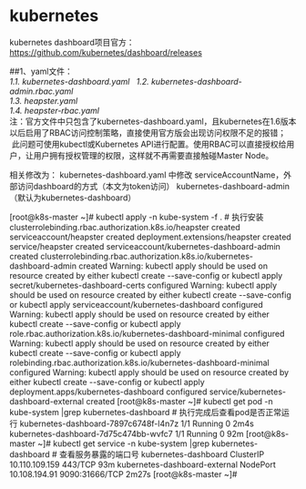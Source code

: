 # kubernetes
kubernetes dashboard项目官方：https://github.com/kubernetes/dashboard/releases

##1、yaml文件：  
 *1.1. kubernetes-dashboard.yaml*   
 *1.2. kubernetes-dashboard-admin.rbac.yaml*   
 *1.3. heapster.yaml*  
 *1.4. heapster-rbac.yaml*  
 注：官方文件中只包含了kubernetes-dashboard.yaml，且kubernetes在1.6版本以后启用了RBAC访问控制策略，直接使用官方版会出现访问权限不足的报错；
    此问题可使用kubectl或Kubernetes API进行配置。使用RBAC可以直接授权给用户，让用户拥有授权管理的权限，这样就不再需要直接触碰Master Node。

相关修改为：
kubernetes-dashboard.yaml 中修改 serviceAccountName，外部访问dashboard的方式（本文为token访问）
kubernetes-dashboard-admin（默认为kubernetes-dashboard）



[root@k8s-master ~]# kubectl apply -n kube-system -f .      # 执行安装
clusterrolebinding.rbac.authorization.k8s.io/heapster created
serviceaccount/heapster created
deployment.extensions/heapster created
service/heapster created
serviceaccount/kubernetes-dashboard-admin created
clusterrolebinding.rbac.authorization.k8s.io/kubernetes-dashboard-admin created
Warning: kubectl apply should be used on resource created by either kubectl create --save-config or kubectl apply
secret/kubernetes-dashboard-certs configured
Warning: kubectl apply should be used on resource created by either kubectl create --save-config or kubectl apply
serviceaccount/kubernetes-dashboard configured
Warning: kubectl apply should be used on resource created by either kubectl create --save-config or kubectl apply
role.rbac.authorization.k8s.io/kubernetes-dashboard-minimal configured
Warning: kubectl apply should be used on resource created by either kubectl create --save-config or kubectl apply
rolebinding.rbac.authorization.k8s.io/kubernetes-dashboard-minimal configured
Warning: kubectl apply should be used on resource created by either kubectl create --save-config or kubectl apply
deployment.apps/kubernetes-dashboard configured
service/kubernetes-dashboard-external created
[root@k8s-master ~]# kubectl get pod -n kube-system |grep kubernetes-dashboard     # 执行完成后查看pod是否正常运行
kubernetes-dashboard-7897c6748f-l4n7z   1/1     Running   0          2m4s
kubernetes-dashboard-7d75c474bb-wvfc7   1/1     Running   0          92m
[root@k8s-master ~]# kubectl get service  -n kube-system |grep kubernetes-dashboard     # 查看服务暴露的端口号
kubernetes-dashboard            ClusterIP   10.110.109.159   <none>        443/TCP                  93m
kubernetes-dashboard-external   NodePort    10.108.194.91    <none>        9090:31666/TCP           2m27s
[root@k8s-master ~]# 


